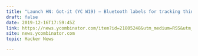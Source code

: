 ```yaml
---
title: "Launch HN: Got-it (YC W19) – Bluetooth labels for tracking things at work"
draft: false
date: 2019-12-16T17:59:45Z
link: https://news.ycombinator.com/item?id=21805248&utm_medium=RSS&utm_source=hune
site: news.ycombinator.com
topic: Hacker News  

---
```

